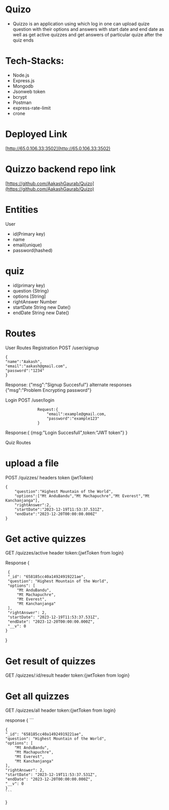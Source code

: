 # Quizo

- Quizzo is an application using which log in one can upload quize question with their options and answers with start date and end date as well as get active quizzes and get answers of particular quize after the quiz ends



# Tech-Stacks:
- Node.js
- Express.js
- Mongodb
- Jsonweb token
- bcrypt
- Postman
- express-rate-limit
- crone


# Deployed Link
[http://65.0.106.33:3502](http://65.0.106.33:3502)

# Quizzo backend repo link
[https://github.com/AakashGaurab/Quizo](https://github.com/AakashGaurab/Quizo)

# Entities
User
- id(Primary key)
- name
- email(unique)
- password(hashed)

# quiz
- id(primary key)
- question {String}
- options [String]
- rightAnswer Number
- startDate String new Date()
- endDate String new Date()

# Routes
User Routes
Registration
POST /user/signup
```
{
"name":"Aakash",
"email":"aakash@gmail.com",
"password":"1234"
}
```
 Response: {"msg":"Signup Succesful"}
   alternate responses {"msg":"Problem Encrypting password"}
                  
Login
POST /user/login
```
              Request:{
                  "email":example@gmail.com,
                  "password":"example123"
              }
```
  Response:{
  {msg:"Login Succesfull",token:"JWT token"}
  }

Quiz Routes
# upload a file
POST /quizzes/
headers token (jwtToken)
```
{
    "question":"Highest Mountain of the World",
    "options":["Mt AnduBandu","Mt Machapuchre","Mt Everest","Mt Kanchanjanga"],
    "rightAnswer":2,
    "startDate":"2023-12-19T11:53:37.531Z",
    "endDate":"2023-12-20T00:00:00.000Z"
}

```


# Get active quizzes
GET /quizzes/active
header token:{jwtToken from login}

Response {
   ```
    {
    "_id": "658185cc40a14924919221ae",
    "question": "Highest Mountain of the World",
    "options": [
        "Mt AnduBandu",
        "Mt Machapuchre",
        "Mt Everest",
        "Mt Kanchanjanga"
    ],
    "rightAnswer": 2,
    "startDate": "2023-12-19T11:53:37.531Z",
    "endDate": "2023-12-20T00:00:00.000Z",
    "__v": 0
   }
   ```
}


# Get result of quizzes
GET /quizzes/:id/result
header token:{jwtToken from login}


# Get all quizzes

GET /quizzes/all
header token:{jwtToken from login}


response {
    ```
    
    {
    "_id": "658185cc40a14924919221ae",
    "question": "Highest Mountain of the World",
    "options": [
        "Mt AnduBandu",
        "Mt Machapuchre",
        "Mt Everest",
        "Mt Kanchanjanga"
    ],
    "rightAnswer": 2,
    "startDate": "2023-12-19T11:53:37.531Z",
    "endDate": "2023-12-20T00:00:00.000Z",
    "__v": 0
    }
    ```
}
